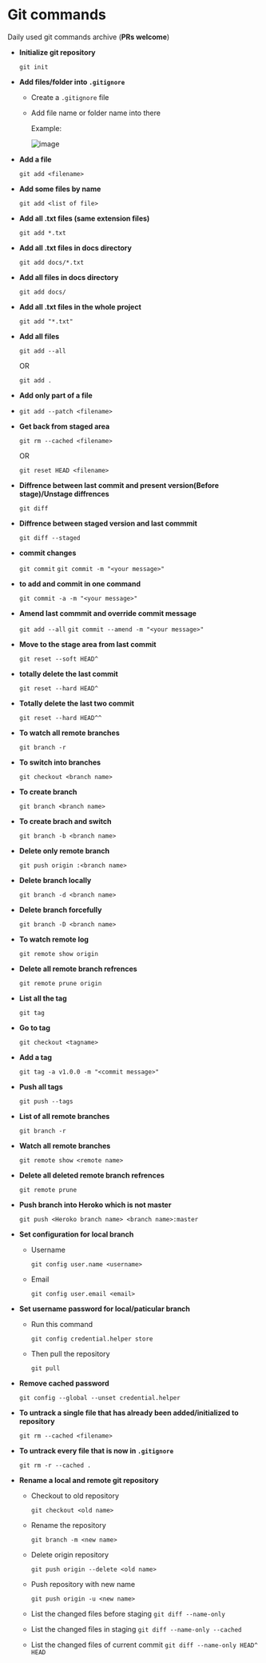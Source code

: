 # Git commands

Daily used git commands archive (**PRs welcome**)

- **Initialize git repository**

  `git init`

- **Add files/folder into `.gitignore`**

  - Create a `.gitignore` file
  - Add file name or folder name into there

    Example:

    ![image](/assets/gitignore.png)

- **Add a file**

  `git add <filename>`

- **Add some files by name**

  `git add <list of file>`

- **Add all .txt files (same extension files)**

  `git add *.txt`

- **Add all .txt files in docs directory**

  `git add docs/*.txt`

- **Add all files in docs directory**

  `git add docs/`

- **Add all .txt files in the whole project**

  `git add "*.txt"`

- **Add all files**

  `git add --all`

  OR

  `git add .`

- **Add only part of a file**
- `git add --patch <filename>`

- **Get back from staged area**

  `git rm --cached <filename>`

  OR

  `git reset HEAD <filename>`

- **Diffrence between last commit and present version(Before stage)/Unstage diffrences**

  `git diff`

- **Diffrence between staged version and last commmit**

  `git diff --staged`

- **commit changes**

  `git commit`
  `git commit -m "<your message>"`

- **to add and commit in one command**

  `git commit -a -m "<your message>"`

- **Amend last commmit and override commit message**

  `git add --all`
  `git commit --amend -m "<your message>"`

- **Move to the stage area from last commit**

  `git reset --soft HEAD^`

- **totally delete the last commit**

  `git reset --hard HEAD^`

- **Totally delete the last two commit**

  `git reset --hard HEAD^^`

- **To watch all remote branches**

  `git branch -r`

- **To switch into branches**

  `git checkout <branch name>`

- **To create branch**

  `git branch <branch name>`

- **To create brach and switch**

  `git branch -b <branch name>`

- **Delete only remote branch**

  `git push origin :<branch name>`

- **Delete branch locally**

  `git branch -d <branch name>`

- **Delete branch forcefully**

  `git branch -D <branch name>`

- **To watch remote log**

  `git remote show origin`

- **Delete all remote branch refrences**

  `git remote prune origin`

- **List all the tag**

  `git tag`

- **Go to tag**

  `git checkout <tagname>`

- **Add a tag**

  `git tag -a v1.0.0 -m "<commit message>"`

- **Push all tags**

  `git push --tags`

- **List of all remote branches**

  `git branch -r`

- **Watch all remote branches**

  `git remote show <remote name>`

- **Delete all deleted remote branch refrences**

  `git remote prune`

- **Push branch into Heroko which is not master**

  `git push <Heroko branch name> <branch name>:master`

- **Set configuration for local branch**

  - Username

    `git config user.name <username>`

  - Email

    `git config user.email <email>`

- **Set username password for local/paticular branch**

  - Run this command

    `git config credential.helper store`

  - Then pull the repository

    `git pull`

- **Remove cached password**

  `git config --global --unset credential.helper`

- **To untrack a single file that has already been added/initialized to repository**

  `git rm --cached <filename>`

- **To untrack every file that is now in `.gitignore`**

  `git rm -r --cached .`

- **Rename a local and remote git repository**

  - Checkout to old repository

    `git checkout <old name>`

  - Rename the repository

    `git branch -m <new name>`

  - Delete origin repository

    `git push origin --delete <old name>`

  - Push repository with new name

    `git push origin -u <new name>`

  - List the changed files before staging
    `git diff --name-only`

  - List the changed files in staging
    `git diff --name-only --cached`

  - List the changed files of current commit
    `git diff --name-only HEAD^ HEAD`
